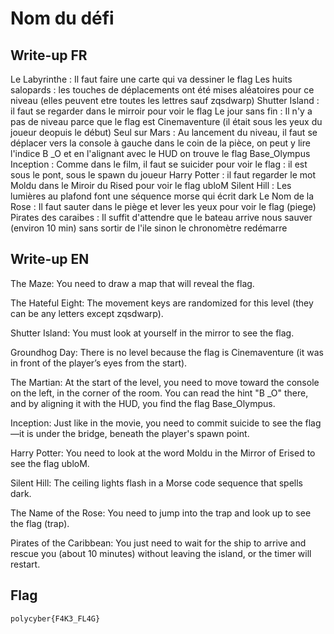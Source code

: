 # Nom du défi

## Write-up FR

Le Labyrinthe : Il faut faire une carte qui va dessiner le flag
Les huits salopards : les touches de déplacements ont été mises aléatoires pour ce niveau (elles peuvent etre toutes les lettres sauf zqsdwarp)
Shutter Island : il faut se regarder dans le mirroir pour voir le flag
Le jour sans fin : Il n'y a pas de niveau parce que le flag est Cinemaventure (il était sous les yeux du joueur deopuis le début)
Seul  sur Mars : Au lancement du niveau, il faut se déplacer vers la console à gauche dans le coin de la pièce, on peut y lire l'indice B   _O et en l'alignant avec le HUD on trouve le flag Base_Olympus
Inception : Comme dans le film, il faut se suicider pour voir le flag : il est sous le pont, sous le spawn du joueur
Harry Potter : il faut regarder le mot Moldu dans le Miroir du Rised pour voir le flag ubloM
Silent Hill : Les lumières au plafond font une séquence morse qui écrit dark
Le Nom de la Rose : Il faut sauter dans le piège et lever les yeux pour voir le flag (piege)
Pirates des caraibes : Il suffit d'attendre que le bateau arrive nous sauver (environ 10 min) sans sortir de l'ile sinon le chronomètre redémarre


## Write-up EN

The Maze: You need to draw a map that will reveal the flag.

The Hateful Eight: The movement keys are randomized for this level (they can be any letters except zqsdwarp).

Shutter Island: You must look at yourself in the mirror to see the flag.

Groundhog Day: There is no level because the flag is Cinemaventure (it was in front of the player’s eyes from the start).

The Martian: At the start of the level, you need to move toward the console on the left, in the corner of the room. You can read the hint "B _O" there, and by aligning it with the HUD, you find the flag Base_Olympus.

Inception: Just like in the movie, you need to commit suicide to see the flag—it is under the bridge, beneath the player's spawn point.

Harry Potter: You need to look at the word Moldu in the Mirror of Erised to see the flag ubloM.

Silent Hill: The ceiling lights flash in a Morse code sequence that spells dark.

The Name of the Rose: You need to jump into the trap and look up to see the flag (trap).

Pirates of the Caribbean: You just need to wait for the ship to arrive and rescue you (about 10 minutes) without leaving the island, or the timer will restart.
## Flag

`polycyber{F4K3_FL4G}`
